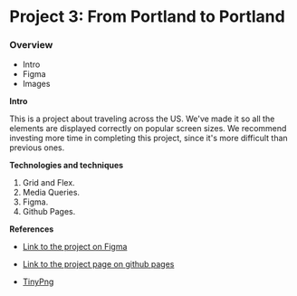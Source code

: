 # Project 3: From Portland to Portland

### Overview
* Intro
* Figma
* Images

**Intro**

This is a project about traveling across the US. We've made it so all the elements are displayed correctly on popular screen sizes. We recommend investing more time in completing this project, since it's more difficult than previous ones.

**Technologies and techniques**

1. Grid and Flex.
2. Media Queries.
3. Figma.
4. Github Pages.

**References**
	
* [Link to the project on Figma](https://www.figma.com/file/AtbNbstbxWPcMqvF061V0R/Sprint-3%3A-From-Portland-to-Portland-%7C-desktop-%2B-mobile?node-id=0%3A1)

* [Link to the project page on github pages](https://Alfi-Naim.github.io/web_project_3/)

* [TinyPng](https://tinypng.com/)
